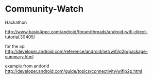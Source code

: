 Community-Watch
===============

Hackathon

http://www.basic4ppc.com/android/forum/threads/android-wifi-direct-tutorial.30409/


for the api
http://developer.android.com/reference/android/net/wifi/p2p/package-summary.html


example from andorid
http://developer.android.com/guide/topics/connectivity/wifip2p.html
